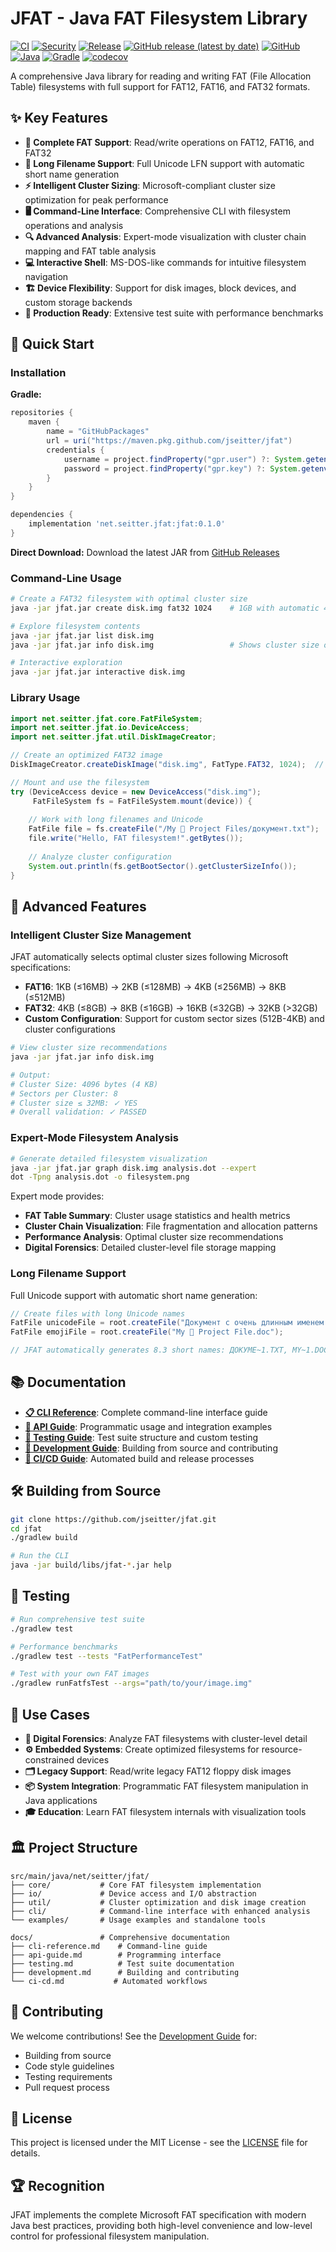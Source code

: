 # JFAT - Java FAT Filesystem Library

[![CI](https://github.com/jseitter/jfat/actions/workflows/ci.yml/badge.svg)](https://github.com/jseitter/jfat/actions/workflows/ci.yml)
[![Security](https://github.com/jseitter/jfat/actions/workflows/security.yml/badge.svg)](https://github.com/jseitter/jfat/actions/workflows/security.yml)
[![Release](https://github.com/jseitter/jfat/actions/workflows/release.yml/badge.svg)](https://github.com/jseitter/jfat/actions/workflows/release.yml)
[![GitHub release (latest by date)](https://img.shields.io/github/v/release/jseitter/jfat)](https://github.com/jseitter/jfat/releases/latest)
[![GitHub](https://img.shields.io/github/license/jseitter/jfat)](https://github.com/jseitter/jfat/blob/main/LICENSE)
[![Java](https://img.shields.io/badge/Java-11%2B-orange)](https://www.oracle.com/java/)
[![Gradle](https://img.shields.io/badge/Gradle-8.13-blue)](https://gradle.org/)
[![codecov](https://codecov.io/gh/jseitter/jfat/branch/main/graph/badge.svg)](https://codecov.io/gh/jseitter/jfat)

A comprehensive Java library for reading and writing FAT (File Allocation Table) filesystems with full support for FAT12, FAT16, and FAT32 formats.

## ✨ Key Features

- **🔧 Complete FAT Support**: Read/write operations on FAT12, FAT16, and FAT32
- **📁 Long Filename Support**: Full Unicode LFN support with automatic short name generation  
- **⚡ Intelligent Cluster Sizing**: Microsoft-compliant cluster size optimization for peak performance
- **🖥️ Command-Line Interface**: Comprehensive CLI with filesystem operations and analysis
- **🔍 Advanced Analysis**: Expert-mode visualization with cluster chain mapping and FAT table analysis
- **💻 Interactive Shell**: MS-DOS-like commands for intuitive filesystem navigation
- **🏗️ Device Flexibility**: Support for disk images, block devices, and custom storage backends
- **🧪 Production Ready**: Extensive test suite with performance benchmarks

## 🚀 Quick Start

### Installation

**Gradle:**
```gradle
repositories {
    maven {
        name = "GitHubPackages"
        url = uri("https://maven.pkg.github.com/jseitter/jfat")
        credentials {
            username = project.findProperty("gpr.user") ?: System.getenv("GITHUB_ACTOR")
            password = project.findProperty("gpr.key") ?: System.getenv("GITHUB_TOKEN")
        }
    }
}

dependencies {
    implementation 'net.seitter.jfat:jfat:0.1.0'
}
```

**Direct Download:**
Download the latest JAR from [GitHub Releases](https://github.com/jseitter/jfat/releases/latest)

### Command-Line Usage

```bash
# Create a FAT32 filesystem with optimal cluster size
java -jar jfat.jar create disk.img fat32 1024    # 1GB with automatic 4KB clusters

# Explore filesystem contents
java -jar jfat.jar list disk.img
java -jar jfat.jar info disk.img                 # Shows cluster size optimization details

# Interactive exploration
java -jar jfat.jar interactive disk.img
```

### Library Usage

```java
import net.seitter.jfat.core.FatFileSystem;
import net.seitter.jfat.io.DeviceAccess;
import net.seitter.jfat.util.DiskImageCreator;

// Create an optimized FAT32 image
DiskImageCreator.createDiskImage("disk.img", FatType.FAT32, 1024);  // Auto-selects 4KB clusters

// Mount and use the filesystem
try (DeviceAccess device = new DeviceAccess("disk.img");
     FatFileSystem fs = FatFileSystem.mount(device)) {
    
    // Work with long filenames and Unicode
    FatFile file = fs.createFile("/My 🚀 Project Files/документ.txt");
    file.write("Hello, FAT filesystem!".getBytes());
    
    // Analyze cluster configuration
    System.out.println(fs.getBootSector().getClusterSizeInfo());
}
```

## 🔬 Advanced Features

### Intelligent Cluster Size Management

JFAT automatically selects optimal cluster sizes following Microsoft specifications:

- **FAT16**: 1KB (≤16MB) → 2KB (≤128MB) → 4KB (≤256MB) → 8KB (≤512MB)
- **FAT32**: 4KB (≤8GB) → 8KB (≤16GB) → 16KB (≤32GB) → 32KB (>32GB)
- **Custom Configuration**: Support for custom sector sizes (512B-4KB) and cluster configurations

```bash
# View cluster size recommendations
java -jar jfat.jar info disk.img

# Output:
# Cluster Size: 4096 bytes (4 KB)
# Sectors per Cluster: 8
# Cluster size ≤ 32MB: ✓ YES
# Overall validation: ✓ PASSED
```

### Expert-Mode Filesystem Analysis

```bash
# Generate detailed filesystem visualization
java -jar jfat.jar graph disk.img analysis.dot --expert
dot -Tpng analysis.dot -o filesystem.png
```

Expert mode provides:
- **FAT Table Summary**: Cluster usage statistics and health metrics
- **Cluster Chain Visualization**: File fragmentation and allocation patterns  
- **Performance Analysis**: Optimal cluster size recommendations
- **Digital Forensics**: Detailed cluster-level file storage mapping

### Long Filename Support

Full Unicode support with automatic short name generation:

```java
// Create files with long Unicode names
FatFile unicodeFile = root.createFile("Документ с очень длинным именем файла.txt");
FatFile emojiFile = root.createFile("My 🚀 Project File.doc");

// JFAT automatically generates 8.3 short names: ДОКУМЕ~1.TXT, MY~1.DOC
```

## 📚 Documentation

- **[📋 CLI Reference](docs/cli-reference.md)**: Complete command-line interface guide
- **[🔧 API Guide](docs/api-guide.md)**: Programmatic usage and integration examples
- **[🧪 Testing Guide](docs/testing.md)**: Test suite structure and custom testing
- **[🔨 Development Guide](docs/development.md)**: Building from source and contributing
- **[🚀 CI/CD Guide](docs/ci-cd.md)**: Automated build and release processes

## 🛠️ Building from Source

```bash
git clone https://github.com/jseitter/jfat.git
cd jfat
./gradlew build

# Run the CLI
java -jar build/libs/jfat-*.jar help
```

## 🧪 Testing

```bash
# Run comprehensive test suite
./gradlew test

# Performance benchmarks
./gradlew test --tests "FatPerformanceTest"

# Test with your own FAT images
./gradlew runFatfsTest --args="path/to/your/image.img"
```

## 🎯 Use Cases

- **🔬 Digital Forensics**: Analyze FAT filesystems with cluster-level detail
- **⚙️ Embedded Systems**: Create optimized filesystems for resource-constrained devices
- **🗂️ Legacy Support**: Read/write legacy FAT12 floppy disk images
- **📦 System Integration**: Programmatic FAT filesystem manipulation in Java applications
- **🎓 Education**: Learn FAT filesystem internals with visualization tools

## 🏛️ Project Structure

```
src/main/java/net/seitter/jfat/
├── core/           # Core FAT filesystem implementation
├── io/             # Device access and I/O abstraction  
├── util/           # Cluster optimization and disk image creation
├── cli/            # Command-line interface with enhanced analysis
└── examples/       # Usage examples and standalone tools

docs/               # Comprehensive documentation
├── cli-reference.md    # Command-line guide
├── api-guide.md        # Programming interface
├── testing.md          # Test suite documentation
├── development.md      # Building and contributing
└── ci-cd.md           # Automated workflows
```

## 🤝 Contributing

We welcome contributions! See the [Development Guide](docs/development.md) for:

- Building from source
- Code style guidelines  
- Testing requirements
- Pull request process

## 📄 License

This project is licensed under the MIT License - see the [LICENSE](LICENSE) file for details.

## 🏆 Recognition

JFAT implements the complete Microsoft FAT specification with modern Java best practices, providing both high-level convenience and low-level control for professional filesystem manipulation.

